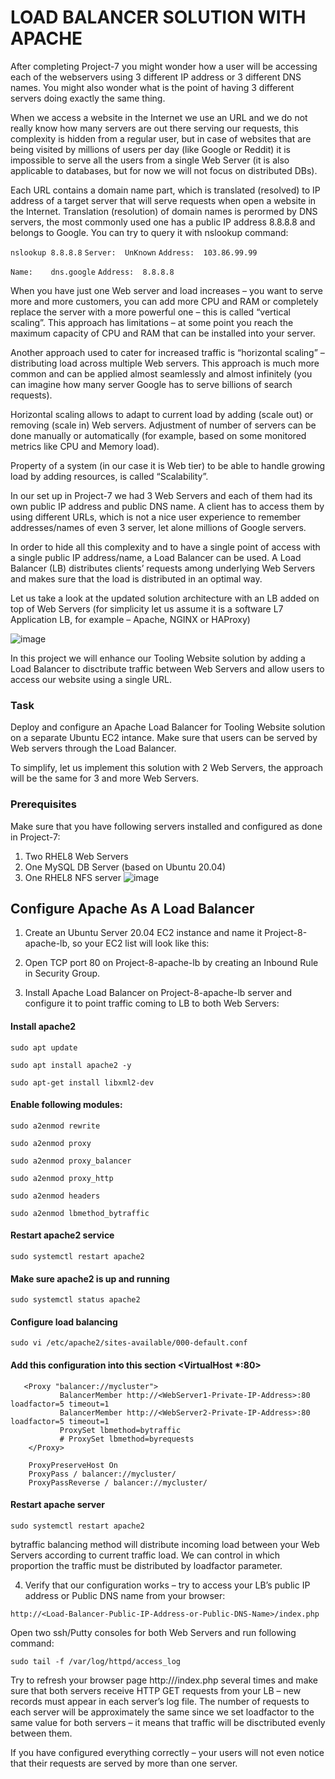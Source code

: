 # LOAD BALANCER SOLUTION WITH APACHE

After completing Project-7 you might wonder how a user will be accessing each of the webservers using 3 different IP address or 3 different DNS names. You might also wonder what is the point of having 3 different servers doing exactly the same thing.

When we access a website in the Internet we use an URL and we do not really know how many servers are out there serving our requests, this complexity is hidden from a regular user, but in case of websites that are being visited by millions of users per day (like Google or Reddit) it is impossible to serve all the users from a single Web Server (it is also applicable to databases, but for now we will not focus on distributed DBs).

Each URL contains a domain name part, which is translated (resolved) to IP address of a target server that will serve requests when open a website in the Internet. Translation (resolution) of domain names is perormed by DNS servers, the most commonly used one has a public IP address 8.8.8.8 and belongs to Google. You can try to query it with nslookup command:

  `nslookup 8.8.8.8`
  `Server:  UnKnown`
  `Address:  103.86.99.99`

  `Name:    dns.google`
  `Address:  8.8.8.8`

When you have just one Web server and load increases – you want to serve more and more customers, you can add more CPU and RAM or completely replace the server with a more powerful one – this is called “vertical scaling”. This approach has limitations – at some point you reach the maximum capacity of CPU and RAM that can be installed into your server.

Another approach used to cater for increased traffic is “horizontal scaling” – distributing load across multiple Web servers. This approach is much more common and can be applied almost seamlessly and almost infinitely (you can imagine how many server Google has to serve billions of search requests).

Horizontal scaling allows to adapt to current load by adding (scale out) or removing (scale in) Web servers. Adjustment of number of servers can be done manually or automatically (for example, based on some monitored metrics like CPU and Memory load).

Property of a system (in our case it is Web tier) to be able to handle growing load by adding resources, is called “Scalability”.

In our set up in Project-7 we had 3 Web Servers and each of them had its own public IP address and public DNS name. A client has to access them by using different URLs, which is not a nice user experience to remember addresses/names of even 3 server, let alone millions of Google servers.

In order to hide all this complexity and to have a single point of access with a single public IP address/name, a Load Balancer can be used. A Load Balancer (LB) distributes clients’ requests among underlying Web Servers and makes sure that the load is distributed in an optimal way.

Let us take a look at the updated solution architecture with an LB added on top of Web Servers (for simplicity let us assume it is a software L7 Application LB, for example – Apache, NGINX or HAProxy)

![image](https://github.com/Ktaiwo23/Darey.io-projects/assets/134460769/bb4660b4-6d61-438c-b317-dcaea32f8211)

In this project we will enhance our Tooling Website solution by adding a Load Balancer to disctribute traffic between Web Servers and allow users to access our website using a single URL.

### Task
Deploy and configure an Apache Load Balancer for Tooling Website solution on a separate Ubuntu EC2 intance. Make sure that users can be served by Web servers through the Load Balancer.

To simplify, let us implement this solution with 2 Web Servers, the approach will be the same for 3 and more Web Servers.

### Prerequisites
Make sure that you have following servers installed and configured as done in Project-7:

1. Two RHEL8 Web Servers
2. One MySQL DB Server (based on Ubuntu 20.04)
3. One RHEL8 NFS server
![image](https://github.com/Ktaiwo23/Darey.io-projects/assets/134460769/95247906-cae8-43f6-bcec-ec993c96c989)

## Configure Apache As A Load Balancer
1. Create an Ubuntu Server 20.04 EC2 instance and name it Project-8-apache-lb, so your EC2 list will look like this:

2. Open TCP port 80 on Project-8-apache-lb by creating an Inbound Rule in Security Group.

3. Install Apache Load Balancer on Project-8-apache-lb server and configure it to point traffic coming to LB to both Web Servers:

#### Install apache2
`sudo apt update`

`sudo apt install apache2 -y`

`sudo apt-get install libxml2-dev`

#### Enable following modules:
`sudo a2enmod rewrite`

`sudo a2enmod proxy`

`sudo a2enmod proxy_balancer`

`sudo a2enmod proxy_http`

`sudo a2enmod headers`

`sudo a2enmod lbmethod_bytraffic`

#### Restart apache2 service
`sudo systemctl restart apache2`

#### Make sure apache2 is up and running

`sudo systemctl status apache2`

#### Configure load balancing

`sudo vi /etc/apache2/sites-available/000-default.conf`

#### Add this configuration into this section <VirtualHost *:80>  </VirtualHost>

       <Proxy "balancer://mycluster">
               BalancerMember http://<WebServer1-Private-IP-Address>:80 loadfactor=5 timeout=1
               BalancerMember http://<WebServer2-Private-IP-Address>:80 loadfactor=5 timeout=1
               ProxySet lbmethod=bytraffic
               # ProxySet lbmethod=byrequests
        </Proxy>

        ProxyPreserveHost On
        ProxyPass / balancer://mycluster/
        ProxyPassReverse / balancer://mycluster/

#### Restart apache server

`sudo systemctl restart apache2`

bytraffic balancing method will distribute incoming load between your Web Servers according to current traffic load. We can control in which proportion the traffic must be distributed by loadfactor parameter.

4. Verify that our configuration works – try to access your LB’s public IP address or Public DNS name from your browser:

`http://<Load-Balancer-Public-IP-Address-or-Public-DNS-Name>/index.php`

Open two ssh/Putty consoles for both Web Servers and run following command:

`sudo tail -f /var/log/httpd/access_log`

Try to refresh your browser page http://<Load-Balancer-Public-IP-Address-or-Public-DNS-Name>/index.php several times and make sure that both servers receive HTTP GET requests from your LB – new records must appear in each server’s log file. The number of requests to each server will be approximately the same since we set loadfactor to the same value for both servers – it means that traffic will be disctributed evenly between them.

If you have configured everything correctly – your users will not even notice that their requests are served by more than one server.




















































